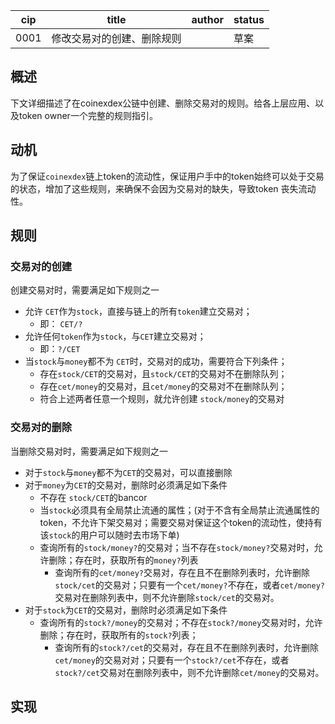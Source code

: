cip | title | author | status |
-------|-------|------|-------|
0001 | 修改交易对的创建、删除规则| | 草案|

## 概述

下文详细描述了在coinexdex公链中创建、删除交易对的规则。给各上层应用、以及token owner一个完整的规则指引。

## 动机

为了保证`coinexdex`链上token的流动性，保证用户手中的token始终可以处于交易的状态，增加了这些规则，来确保不会因为交易对的缺失，导致token 丧失流动性。

## 规则

### 交易对的创建

创建交易对时，需要满足如下规则之一

- 允许 `CET`作为`stock`，直接与链上的所有`token`建立交易对； 
	-   即： `CET/?`
- 允许任何`token`作为`stock`，与`CET`建立交易对；
	- 	即：`?/CET`
- 当`stock`与`money`都不为 `CET`时，交易对的成功，需要符合下列条件；
	- 存在`stock/CET`的交易对，且`stock/CET`的交易对不在删除队列；
	- 存在`cet/money`的交易对，且`cet/money`的交易对不在删除队列；
	- 符合上述两者任意一个规则，就允许创建 `stock/money`的交易对

### 交易对的删除

当删除交易对时，需要满足如下规则之一
	
- 对于`stock`与`money`都不为`CET`的交易对，可以直接删除
- 对于`money`为`CET`的交易对，删除时必须满足如下条件
	- 	不存在 `stock/CET`的bancor
	-  当`stock`必须具有全局禁止流通的属性；(对于不含有全局禁止流通属性的token，不允许下架交易对；需要交易对保证这个token的流动性，使持有该`stock`的用户可以随时去市场下单)
	-  查询所有的`stock/money?`的交易对；当不存在`stock/money?`交易对时，允许删除；存在时，获取所有的`money?`列表
		-  查询所有的`cet/money?`交易对，存在且不在删除列表时，允许删除`stock/cet`的交易对；只要有一个`cet/money?`不存在，或者`cet/money?`交易对在删除列表中，则不允许删除`stock/cet`的交易对。
- 对于`stock`为`CET`的交易对，删除时必须满足如下条件
	- 查询所有的`stock?/money`的交易对；不存在`stock?/money`交易对时，允许删除；存在时，获取所有的`stock?`列表；
		- 查询所有的`stock?/cet`的交易对，存在且不在删除列表时，允许删除`cet/money`的交易对对；只要有一个`stock?/cet`不存在，或者`stock?/cet`交易对在删除列表中，则不允许删除`cet/money`的交易对。


## 实现


